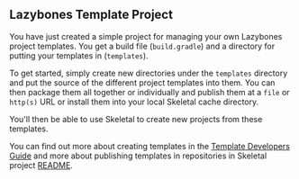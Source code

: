 Lazybones Template Project
--------------------------

You have just created a simple project for managing your own Lazybones project
templates. You get a build file (`build.gradle`) and a directory for putting
your templates in (`templates`).

To get started, simply create new directories under the `templates` directory
and put the source of the different project templates into them. You can then
package them all together or individually and publish them at a `file` or `http(s)` 
URL or install them into your local Skeletal cache directory.

You'll then be able to use Skeletal to create new projects from these templates.

You can find out more about creating templates in the [Template Developers Guide][1] 
and more about publishing templates in repositories in Skeletal project [README][2].

[1]:https://github.com/cbmarcum/skeletal/wiki/Template-Developers-Guide
[2]:https://github.com/cbmarcum/skeletal/blob/master/README.md
